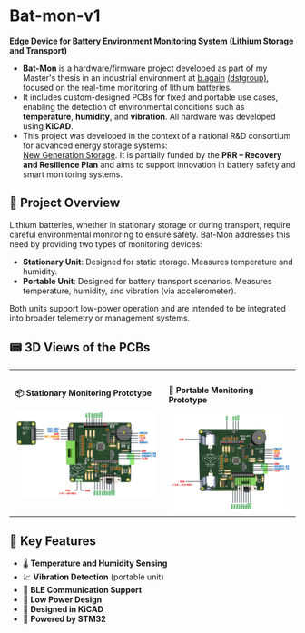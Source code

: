 # Bat-mon-v1
**Edge Device for Battery Environment Monitoring System (Lithium Storage and Transport)**

- **Bat-Mon** is a hardware/firmware project developed as part of my Master's thesis in an industrial environment at [b.again](https://b.again.pt/pt_PT/) [(dstgroup)](https://www.dstsgps.com/intro-pt-pt/#/#intro), focused on the real-time monitoring of lithium batteries. 
- It includes custom-designed PCBs for fixed and portable use cases, enabling the detection of environmental conditions such as **temperature**, **humidity**, and **vibration**. All hardware was developed using **KiCAD**.
- This project was developed in the context of a national R&D consortium for advanced energy storage systems:  
[New Generation Storage](https://newgenstorage.pt). It is partially funded by the **PRR – Recovery and Resilience Plan** and aims to support innovation in battery safety and smart monitoring systems.

## 🔧 Project Overview

Lithium batteries, whether in stationary storage or during transport, require careful environmental monitoring to ensure safety. Bat-Mon addresses this need by providing two types of monitoring devices:

- **Stationary Unit**: Designed for static storage. Measures temperature and humidity.
- **Portable Unit**: Designed for battery transport scenarios. Measures temperature, humidity, and vibration (via accelerometer).

Both units support low-power operation and are intended to be integrated into broader telemetry or management systems.

## 📟 3D Views of the PCBs
<div id="image-table" align="center">
    <table>
        <tr>
            <td style="padding:10px"> <strong>📦 Stationary Monitoring Prototype</strong><br/><br/>
                <img src="docs/PINOUT-FIXO-SHIELD.png" alt="Stationary Prototype 3D View" width="550px"/>
            </td>
            <td style="padding:10px"> <br/><strong>🚚 Portable Monitoring Prototype</strong><br/><br/>
                 <img src="docs/PINOUT-PORTATIL.png" alt="Portable Prototype 3D View" width="450px"/>
            </td>
        </tr>
    </table>
</div>
    
## 🚀 Key Features

- 🌡️ **Temperature and Humidity Sensing**
- 📈 **Vibration Detection** (portable unit)
- 📶 **BLE Communication Support**
- 🔋 **Low Power Design**
- 📐 **Designed in KiCAD**
- 🧠 **Powered by STM32**
